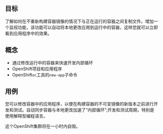 ## 目标

了解如何在不重新构建容器镜像的情况下与正在运行的容器之间复制文件。增加一个监视功能，该功能可以自动将本地更改应用到运行中的容器，这样您就可以立即看到应用程序中的效果。

## 概念

* 通过修改运行中的容器来快速开发内部循环
* OpenShift项目和应用程序
* OpenShift``oc``工具的``new-app``子命令

## 用例

您可以修改容器中的应用程序，以便在构建容器的不可变镜像的新版本之前进行开发和测试。自动同步容器与本地更改加速了“内部循环”;开发和测试周期，特别是使用解释型编程语言。

这个OpenShift集群将在一小时内自毁。